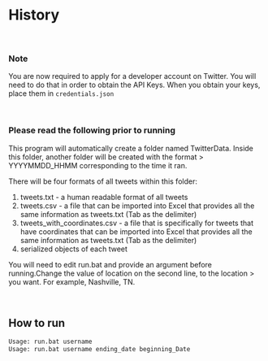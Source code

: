 # History

<br/>

### Note
You are now required to apply for a developer account on Twitter. You will need to do that in order to obtain the API Keys.
When you obtain your keys, place them in ```credentials.json```

<br/>

### Please read the following prior to running
This program will automatically create a folder named TwitterData. Inside this folder, another folder will be created with the format > YYYYMMDD_HHMM corresponding to the time it ran.

There will be four formats of all tweets within this folder:
1. tweets.txt - a human readable format of all tweets
2. tweets.csv - a file that can be imported into Excel that provides all the same information as tweets.txt (Tab as the delimiter)
3. tweets_with_coordinates.csv - a file that is specifically for tweets that have coordinates that can be imported into Excel that provides all the same information as tweets.txt (Tab as the delimiter)
4. serialized objects of each tweet

You will need to edit run.bat and provide an argument before running.Change the value of location on the second line, to the location > you want. For example, Nashville, TN.

<br/>

## How to run
```bash
Usage: run.bat username
Usage: run.bat username ending_date beginning_Date
```
